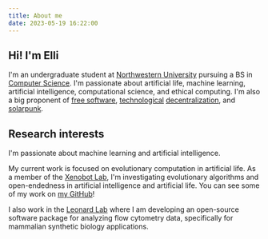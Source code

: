 ```yaml
---
title: About me
date: 2023-05-19 16:22:00
---
```


## Hi! I'm Elli

I'm an undergraduate student at [Northwestern University](https://www.northwestern.edu/) pursuing a BS in [Computer Science](https://www.mccormick.northwestern.edu/computer-science/).
I'm passionate about artificial life, machine learning, artificial intelligence, computational science, and ethical computing.
I'm also a big proponent of [free software](https://www.gnu.org/philosophy/free-sw.en.html), [technological](https://redecentralize.org) [decentralization](https://medium.com/daia/decentralized-ai-manifesto-e79de7ea78b2), and [solarpunk](https://www.re-des.org/a-solarpunk-manifesto/).

## Research interests

I'm passionate about machine learning and artificial intelligence.

My current work is focused on evolutionary computation in artificial life.
As a member of the [Xenobot Lab](https://www.xenobot.group), I'm investigating evolutionary algorithms and open-endedness in artificial intelligence and artificial life.
You can see some of my work on [my GitHub](https://www.github.com/ellifteria)!

I also work in the [Leonard Lab](https://www.leonard.northwestern.edu) where I  am developing an open-source software package for analyzing flow cytometry data, specifically for mammalian synthetic biology applications.
